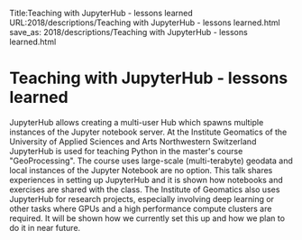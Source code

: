 Title:Teaching with JupyterHub - lessons learned
URL:2018/descriptions/Teaching with JupyterHub - lessons learned.html
save_as: 2018/descriptions/Teaching with JupyterHub - lessons learned.html



# Teaching with JupyterHub - lessons learned
JupyterHub allows creating a multi-user Hub which spawns multiple instances of the Jupyter notebook server. At the Institute Geomatics of the University of Applied Sciences and Arts Northwestern Switzerland JupyterHub is used for teaching Python in the master's course "GeoProcessing". The course uses large-scale (multi-terabyte) geodata and local instances of the Jupyter Notebook are no option.
This talk shares experiences in setting up JupyterHub and it is shown how notebooks and exercises are shared with the class. 
The Institute of Geomatics also uses JupyterHub for research projects, especially involving deep learning or other tasks where GPUs and a high performance compute clusters are required. It will be shown how we currently set this up and how we plan to do it in near future.